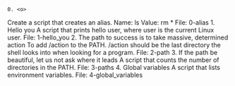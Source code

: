 	0. <o>
Create a script that creates an alias.
Name: ls
Value: rm *
File: 0-alias
	1. Hello you
A script that prints hello user, where user is the current Linux user.
File: 1-hello_you
	2. The path to success is to take massive, determined action
To add /action to the PATH. /action should be the last directory the shell looks into when looking for a program.
File: 2-path
	3. If the path be beautiful, let us not ask where it leads
A script that counts the number of directories in the PATH.
File: 3-paths
	4. Global variables
A script that lists environment variables.
File: 4-global_variables


